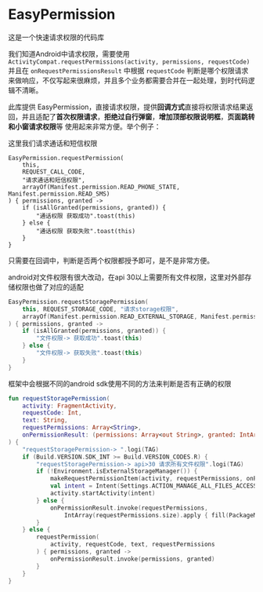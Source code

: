 # EasyPermission

这是一个快速请求权限的代码库

我们知道Android中请求权限，需要使用 `ActivityCompat.requestPermissions(activity, permissions, requestCode)` 并且在 `onRequestPermissionsResult`
中根据 `requestCode` 判断是哪个权限请求来做响应，不仅写起来很麻烦，并且多个业务都需要合并在一起处理，到时代码逻辑不清晰。

此库提供 EasyPermission，直接请求权限，提供**回调方式**直接将权限请求结果返回，并且适配了**首次权限请求**，**拒绝过自行弹窗**，**增加顶部权限说明框**，**页面跳转和小窗请求权限**等
使用起来非常方便。举个例子：

这里我们请求通话和短信权限

```kotin
EasyPermission.requestPermission(
    this,
    REQUEST_CALL_CODE,
    "请求通话和短信权限",
    arrayOf(Manifest.permission.READ_PHONE_STATE, Manifest.permission.READ_SMS)
) { permissions, granted ->
    if (isAllGranted(permissions, granted)) {
        "通话权限 获取成功".toast(this)
    } else {
        "通话权限 获取失败".toast(this)
    }
}
```
只需要在回调中，判断是否两个权限都授予即可，是不是非常方便。

android对文件权限有很大改动，在api 30以上需要所有文件权限，这里对外部存储权限也做了对应的适配

```kotlin
EasyPermission.requestStoragePermission(
    this, REQUEST_STORAGE_CODE, "请求storage权限",
    arrayOf(Manifest.permission.READ_EXTERNAL_STORAGE, Manifest.permission.WRITE_EXTERNAL_STORAGE)
) { permissions, granted ->
    if (isAllGranted(permissions, granted)) {
        "文件权限-> 获取成功".toast(this)
    } else {
        "文件权限-> 获取失败".toast(this)
    }
}
```

框架中会根据不同的android sdk使用不同的方法来判断是否有正确的权限
```kotlin
fun requestStoragePermission(
    activity: FragmentActivity,
    requestCode: Int,
    text: String,
    requestPermissions: Array<String>,
    onPermissionResult: (permissions: Array<out String>, granted: IntArray) -> Unit
) {
    "requestStoragePermission-> ".logi(TAG)
    if (Build.VERSION.SDK_INT >= Build.VERSION_CODES.R) {
        "requestStoragePermission-> api>30 请求所有文件权限".logi(TAG)
        if (!Environment.isExternalStorageManager()) {
            makeRequestPermissionItem(activity, requestPermissions, onPermissionResult)
            val intent = Intent(Settings.ACTION_MANAGE_ALL_FILES_ACCESS_PERMISSION)
            activity.startActivity(intent)
        } else {
            onPermissionResult.invoke(requestPermissions,
                IntArray(requestPermissions.size).apply { fill(PackageManager.PERMISSION_GRANTED) })
        }
    } else {
        requestPermission(
            activity, requestCode, text, requestPermissions
        ) { permissions, granted ->
            onPermissionResult.invoke(permissions, granted)
        }
    }
}
```